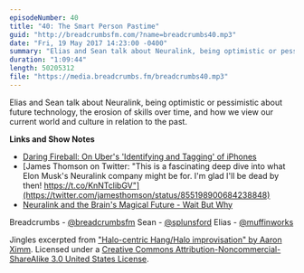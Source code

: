 ```yaml
---
episodeNumber: 40
title: "40: The Smart Person Pastime"
guid: "http://breadcrumbsfm.com/?name=breadcrumbs40.mp3"
date: "Fri, 19 May 2017 14:23:00 -0400"
summary: "Elias and Sean talk about Neuralink, being optimistic or pessimistic about future technology, the erosion of skills over time, and how we view our current world and culture in relation to the past."
duration: "1:09:44"
length: 50205312
file: "https://media.breadcrumbs.fm/breadcrumbs40.mp3"
---
```

Elias and Sean talk about Neuralink, being optimistic or pessimistic about future technology, the erosion of skills over time, and how we view our current world and culture in relation to the past.

**Links and Show Notes** 
- [ Daring Fireball: On Uber's 'Identifying and Tagging' of iPhones](https://daringfireball.net/2017/04/uber_identifying_and_tagging_iphones)
- [James Thomson on Twitter: "This is a fascinating deep dive into what Elon Musk's Neuralink company might be for. I'm glad I'll be dead by then! https://t.co/KnNTclibGV"](https://twitter.com/jamesthomson/status/855198900684238848)
- [Neuralink and the Brain's Magical Future - Wait But Why](http://waitbutwhy.com/2017/04/neuralink.html)

Breadcrumbs - [@breadcrumbsfm](https://twitter.com/breadcrumbsfm) Sean - [@splunsford](https://twitter.com/splunsford) Elias - [@muffinworks](https://twitter.com/muffinworks)

Jingles excerpted from [ "Halo-centric Hang/Halo improvisation" by Aaron Ximm](http://freemusicarchive.org/music/aaron_ximm/handpans_and_the_hang/). Licensed under a [Creative Commons Attribution-Noncommercial-ShareAlike 3.0 United States License](http://creativecommons.org/licenses/by-nc-sa/3.0/us/).